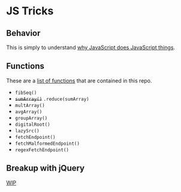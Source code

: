 # JS Tricks

## Behavior

This is simply to understand [why JavaScript does JavaScript things](js_behavior.md).

## Functions

These are a [list of functions](js_functions.md) that are contained in this repo.

- `fibSeq()`
- ~~`sumArray()`~~ `.reduce(sumArray)`
- `multArray()`
- `avgArray()`
- `groupArray()`
- `digitalRoot()`
- `lazySrc()`
- `fetchEndpoint()`
- `fetchMalformedEndpoint()`
- `regexFetchEndpoint()`

## Breakup with jQuery

[WIP](Breakup_with_jQuery.md)
